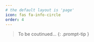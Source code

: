```yaml
---
# the default layout is 'page'
icon: fas fa-info-circle
order: 4
---
```


> To be coutinued...
{: .prompt-tip }
